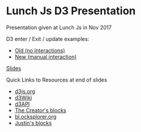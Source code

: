 # Lunch Js D3 Presentation
Presentation given at Lunch Js in Nov 2017

D3 enter / Exit / update examples:
* [Old (no interactions)](http://goo.gl/I9mKSF)
* [New (manual interaction)](http://goo.gl/dDLC9p)

[Slides](http://slides.com/themcmurder/lunch-js-d3)

Quick Links to Resources at end of slides
* [d3js.org](http://d3js.org/)
* [d3Wiki](https://github.com/mbostock/d3/wiki)
* [d3API](https://github.com/mbostock/d3/wiki/API-Reference)
* [The Creator's blocks](http://bl.ocks.org/mbostock)
* [bl.ocksplorer.org](http://bl.ocksplorer.org/)
* [Justin's blocks](http://bl.ocks.org/theMcMurder)
